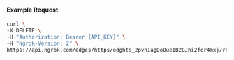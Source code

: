 <!-- Code generated for API Clients. DO NOT EDIT. -->

#### Example Request

```bash
curl \
-X DELETE \
-H "Authorization: Bearer {API_KEY}" \
-H "Ngrok-Version: 2" \
https://api.ngrok.com/edges/https/edghts_2pvhIagDoOueIB2GJhi2fcr4mxj/routes/edghtsrt_2pvhIdZ9mLlsVd9G0iSxfiZBstQ/traffic_policy
```
